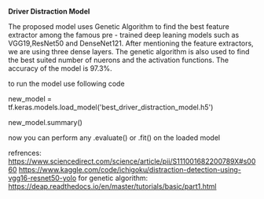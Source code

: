 **Driver Distraction Model**

The proposed model uses Genetic Algorithm to find the best feature extractor among the famous pre - trained deep leaning models such as VGG19,ResNet50 and DenseNet121.
After mentioning the feature extractors, we are using three dense layers. The genetic algorithm is also used to find the best suited number of nuerons and the activation functions. The accuracy of the model is 97.3%.

to run the model use following code 

new_model = tf.keras.models.load_model('best_driver_distraction_model.h5')

new_model.summary()

now you can perform any .evaluate() or .fit() on the loaded model

refrences:
https://www.sciencedirect.com/science/article/pii/S111001682200789X#s0060
https://www.kaggle.com/code/ichigoku/distraction-detection-using-vgg16-resnet50-yolo
for genetic algorithm:
https://deap.readthedocs.io/en/master/tutorials/basic/part1.html
